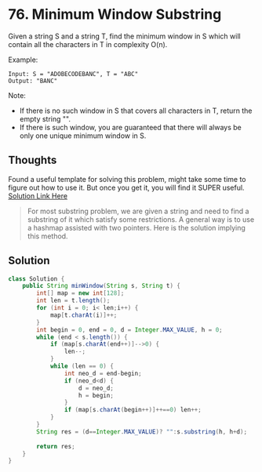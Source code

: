 # 76. Minimum Window Substring
Given a string S and a string T, find the minimum window in S which will contain all the characters in T in complexity O(n).

Example:
```
Input: S = "ADOBECODEBANC", T = "ABC"
Output: "BANC"
```
Note:
- If there is no such window in S that covers all characters in T, return the empty string "".
- If there is such window, you are guaranteed that there will always be only one unique minimum window in S.

## Thoughts
Found a useful template for solving this problem, might take some time to figure out how to use it. But once you get it, you will find it SUPER useful. [Solution Link Here][link1]
>For most substring problem, we are given a string and need to find a substring of it which satisfy some restrictions. A general way is to use a hashmap assisted with two pointers.
Here is the solution implying this method.
## Solution
``` java
class Solution {
    public String minWindow(String s, String t) {
    	int[] map = new int[128];      
    	int len = t.length();           
    	for (int i = 0; i< len;i++) {
    		map[t.charAt(i)]++;         
    	}
    	int begin = 0, end = 0, d = Integer.MAX_VALUE, h = 0;
    	while (end < s.length()) {
    		if (map[s.charAt(end++)]-->0) {
    			len--;
    		}
    		while (len == 0) {      
    			int neo_d = end-begin;
    			if (neo_d<d) {     
    				d = neo_d;
    				h = begin;
    			}
    			if (map[s.charAt(begin++)]++==0) len++;
    		}
    	}
    	String res = (d==Integer.MAX_VALUE)? "":s.substring(h, h+d);
    	
    	return res;
    }
}
```


[link1]:<https://leetcode.com/problems/minimum-window-substring/discuss/26808/Here-is-a-10-line-template-that-can-solve-most-'substring'-problems>
